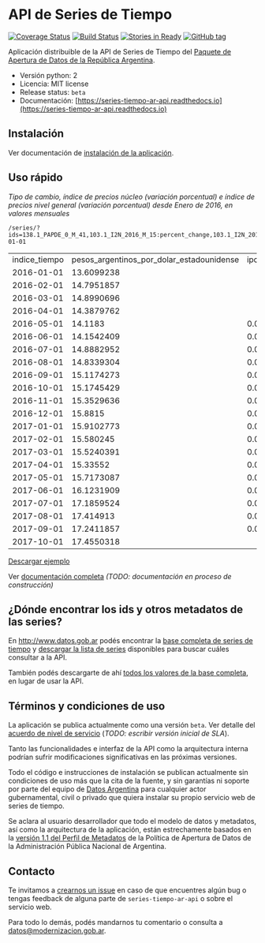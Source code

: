 # API de Series de Tiempo

[![Coverage Status](https://coveralls.io/repos/github/datosgobar/series-tiempo-ar-api/badge.svg?branch=master)](https://coveralls.io/github/datosgobar/series-tiempo-ar-api?branch=master)
[![Build Status](https://travis-ci.org/datosgobar/series-tiempo-ar-api.svg?branch=master)](https://travis-ci.org/datosgobar/series-tiempo-ar-api)
[![Stories in Ready](https://badge.waffle.io/datosgobar/series-tiempo-ar-api.png?label=ready&title=Ready)](https://waffle.io/datosgobar/series-tiempo-ar-api)
[![GitHub tag](https://img.shields.io/github/tag/datosgobar/series-tiempo-ar-api.svg)]()

Aplicación distribuible de la API de Series de Tiempo del [Paquete de Apertura de Datos de la República Argentina](http://paquete-apertura-datos.readthedocs.io/es/stable/).

* Versión python: 2
* Licencia: MIT license
* Release status: `beta`
* Documentación: [https://series-tiempo-ar-api.readthedocs.io](https://series-tiempo-ar-api.readthedocs.io)

## Instalación

Ver documentación de [instalación de la aplicación](docs/development.md).

## Uso rápido

*Tipo de cambio, índice de precios núcleo (variación porcentual) e índice de precios nivel general (variación porcentual) desde Enero de 2016, en valores mensuales*

```
/series/?ids=138.1_PAPDE_0_M_41,103.1_I2N_2016_M_15:percent_change,103.1_I2N_2016_M_19:percent_change&collapse=month&format=csv&start_date=2016-01-01
```

<table>
<tr><td>indice_tiempo</td><td>pesos_argentinos_por_dolar_estadounidense</td><td>ipc_2016_nucleo</td><td>ipc_2016_nivgeneral</td></tr>
<tr><td>2016-01-01</td><td>13.6099238</td><td></td><td></td></tr>
<tr><td>2016-02-01</td><td>14.7951857</td><td></td><td></td></tr>
<tr><td>2016-03-01</td><td>14.8990696</td><td></td><td></td></tr>
<tr><td>2016-04-01</td><td>14.3879762</td><td></td><td></td></tr>
<tr><td>2016-05-01</td><td>14.1183   </td><td>0.0265777</td><td>0.0419337</td></tr>
<tr><td>2016-06-01</td><td>14.1542409</td><td>0.0301247</td><td>0.0307591</td></tr>
<tr><td>2016-07-01</td><td>14.8882952</td><td>0.0187154</td><td>0.0204675</td></tr>
<tr><td>2016-08-01</td><td>14.8339304</td><td>0.0165157</td><td>0.0020196</td></tr>
<tr><td>2016-09-01</td><td>15.1174273</td><td>0.0154869</td><td>0.0114914</td></tr>
<tr><td>2016-10-01</td><td>15.1745429</td><td>0.0179986</td><td>0.0235933</td></tr>
<tr><td>2016-11-01</td><td>15.3529636</td><td>0.0171879</td><td>0.0161842</td></tr>
<tr><td>2016-12-01</td><td>15.8815   </td><td>0.0171243</td><td>0.0119757</td></tr>
<tr><td>2017-01-01</td><td>15.9102773</td><td>0.013389 </td><td>0.01313</td></tr>
<tr><td>2017-02-01</td><td>15.580245 </td><td>0.0184608</td><td>0.0246316</td></tr>
<tr><td>2017-03-01</td><td>15.5240391</td><td>0.0182095</td><td>0.0236416</td></tr>
<tr><td>2017-04-01</td><td>15.33552  </td><td>0.0229158</td><td>0.0263366</td></tr>
<tr><td>2017-05-01</td><td>15.7173087</td><td>0.0160246</td><td>0.0128313</td></tr>
<tr><td>2017-06-01</td><td>16.1231909</td><td>0.0152262</td><td>0.0138837</td></tr>
<tr><td>2017-07-01</td><td>17.1859524</td><td>0.0176384</td><td>0.0171937</td></tr>
<tr><td>2017-08-01</td><td>17.414913 </td><td>0.0150374</td><td>0.0147753</td></tr>
<tr><td>2017-09-01</td><td>17.2411857</td><td>0.017578 </td><td>0.0204363</td></tr>
<tr><td>2017-10-01</td><td>17.4550318</td><td></td><td></td></tr>
</table>

[Descargar ejemplo](https://github.com/datosgobar/series-tiempo-ar-api/raw/master/docs/assets/data-example-1.csv)

Ver [documentación completa]() *(TODO: documentación en proceso de construcción)*

## ¿Dónde encontrar los ids y otros metadatos de las series?

En http://www.datos.gob.ar podés encontrar la [base completa de series de tiempo](http://datos.gob.ar/dataset/base-series-tiempo-administracion-publica-nacional) y [descargar la lista de series](http://infra.datos.gob.ar/catalog/modernizacion/dataset/1/distribution/1.2/download/series-tiempo-metadatos.csv) disponibles para buscar cuáles consultar a la API.

También podés descargarte de ahí [todos los valores de la base completa](http://infra.datos.gob.ar/catalog/modernizacion/dataset/1/distribution/1.3/download/series-tiempo-valores.csv), en lugar de usar la API.

## Términos y condiciones de uso

La aplicación se publica actualmente como una versión `beta`. Ver detalle del [acuerdo de nivel de servicio]() (*TODO: escribir versión inicial de SLA*).

Tanto las funcionalidades e interfaz de la API como la arquitectura interna podrían sufrir modificaciones significativas en las próximas versiones.

Todo el código e instrucciones de instalación se publican actualmente sin condiciones de uso más que la cita de la fuente, y sin garantías ni soporte por parte del equipo de [Datos Argentina](datosgobar.github.io) para cualquier actor gubernamental, civil o privado que quiera instalar su propio servicio web de series de tiempo.

Se aclara al usuario desarrollador que todo el modelo de datos y metadatos, así como la arquitectura de la aplicación, están estrechamente basados en la [versión 1.1 del Perfil de Metadatos](http://paquete-apertura-datos.readthedocs.io/es/0.2.0/guia_metadatos.html) de la Política de Apertura de Datos de la Administración Pública Nacional de Argentina.

## Contacto

Te invitamos a [crearnos un issue](https://github.com/datosgobar/series-tiempo-ar-api/issues/new?labels=pedido-comunidad) en caso de que encuentres algún bug o tengas feedback de alguna parte de `series-tiempo-ar-api` o sobre el servicio web.

Para todo lo demás, podés mandarnos tu comentario o consulta a [datos@modernizacion.gob.ar](mailto:datos@modernizacion.gob.ar).




